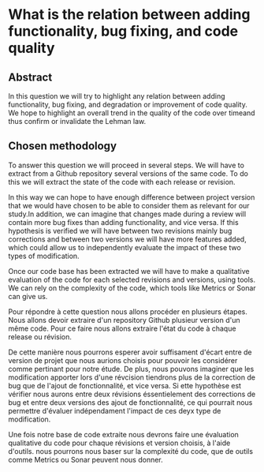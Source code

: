 # What is the relation between adding functionality, bug fixing, and code quality

## Abstract

In this question we will try to highlight any relation between adding functionality, bug fixing, and degradation or improvement of code quality. We hope to highlight an overall trend in the quality of the code over timeand thus confirm or invalidate the Lehman law.

## Chosen methodology

To answer this question we will proceed in several steps. We will have to extract from a Github repository several versions of the same code. To do this we will extract the state of the code with each release or revision.

In this way we can hope to have enough difference between project version that we would have chosen to be able to consider them as relevant for our study.In addition, we can imagine that changes made during a review will contain more bug fixes than adding functionality, and vice versa. If this hypothesis is verified we will have between two revisions mainly bug corrections and between two versions we will have more features added, which could allow us to independently evaluate the impact of these two types of modification.



Once our code base has been extracted we will have to make a qualitative evaluation of the code for each selected revisions and versions, using tools. We can rely on the complexity of the code, which tools like Metrics or Sonar can give us.



Pour répondre à cette question nous allons procéder en plusieurs étapes. Nous allons devoir extraire d'un repository Github plusieur version d'un même code. Pour ce faire nous allons extraire l'état du code à chaque release ou révision.

De cette manière nous pourrons esperer avoir suffisament d'écart entre de version de projet que nous aurions choisis pour pouvoir les considérer comme pertinant pour notre étude. De plus, nous pouvons imaginer que les modification apporter lors d'une révcision tiendrons plus de la correction de bug que de l'ajout de fonctionnalité, et vice versa. Si ette hypothèse est vérifier nous aurons entre deux révisions éssentielement des corrections de bug et entre deux versions des ajout de fonctionnalité, ce qui pourrait nous permettre d'évaluer indépendament l'impact de ces deyx type de modification.

Une fois notre base de code extraite nous devrons faire une évaluation qualitative du code pour chaque révisions et version choisis, à l'aide d'outils. nous pourrons nous baser sur la complexité du code, que de outils comme Metrics ou Sonar peuvent nous donner.

